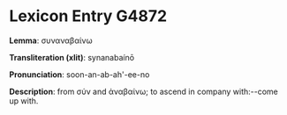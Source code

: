 # Lexicon Entry G4872

**Lemma**: συναναβαίνω

**Transliteration (xlit)**: synanabaínō

**Pronunciation**: soon-an-ab-ah'-ee-no

**Description**:
from σύν and ἀναβαίνω; to ascend in company with:--come up with.
